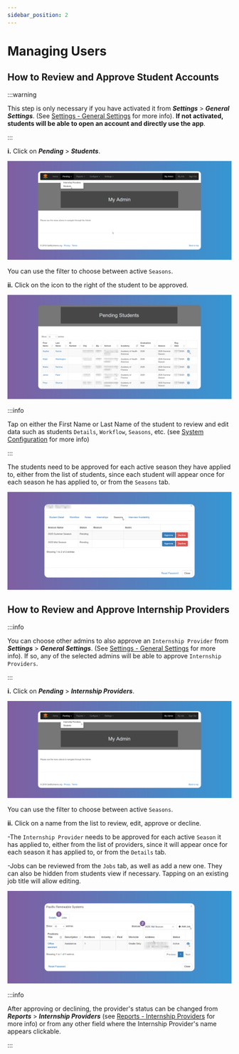 ```yaml
---
sidebar_position: 2
---
```


# Managing Users

## How to Review and Approve Student Accounts

:::warning

This step is only necessary if you have activated it from **_Settings_** > **_General Settings_**. (See [Settings - General Settings](/school-admins/Settings#general-settings) for more info). **If not activated, students will be able to open an account and directly use the app**.

:::

**i.** Click on **_Pending_** > **_Students_**.

![Reset Password](images/pending-students.png)

You can use the filter to choose between active `Seasons`.

**ii.** Click on the icon to the right of the student to be approved.

![Reset Password](images/approve-students.png)

:::info

Tap on either the First Name or Last Name of the student to review and edit data such as students `Details`, `Workflow`, `Seasons`, etc. (see [System Configuration](/school-admins/system-configuration) for more info)

:::

The students need to be approved for each active season they have applied to, either from the list of students, since each student will appear once for each season he has applied to, or from the `Seasons` tab.

![Reset Password](images/approve-students-seasons-tab.png)

## How to Review and Approve Internship Providers

:::info

You can choose other admins to also approve an `Internship Provider` from **_Settings_** > **_General Settings_**. (See [Settings - General Settings](/school-admins/Settings#general-settings) for more info). If so, any of the selected admins will be able to approve `Internship Providers`.

:::

**i.** Click on **_Pending_** > **_Internship Providers_**.

![Reset Password](images/pending-provider.png)

You can use the filter to choose between active `Seasons`.

**ii.** Click on a name from the list to review, edit, approve or decline.

-The `Internship Provider` needs to be approved for each active `Season` it has applied to, either from the list of providers, since it will appear once for each season it has applied to, or from the `Details` tab.

-Jobs can be reviewed from the `Jobs` tab, as well as add a new one. They can also be hidden from students view if necessary. Tapping on an existing job title will allow editing.

![Reset Password](images/approve-provider-jobs-tab.png)

:::info

After approving or declining, the provider's status can be changed from **_Reports_** > **_Internship Providers_** (see [Reports - Internship Providers](/reports#how-to-run-the-internship-providers-report) for more info) or from any other field where the Internship Provider's name appears clickable.

:::



